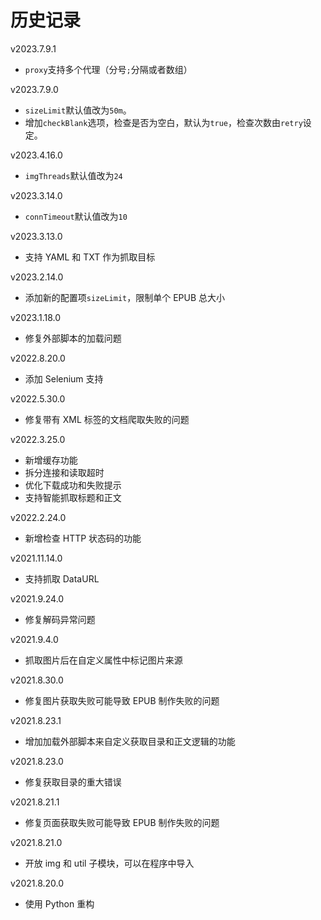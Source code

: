 # 历史记录

v2023.7.9.1

+   `proxy`支持多个代理（分号`;`分隔或者数组）

v2023.7.9.0

+   `sizeLimit`默认值改为`50m`。
+   增加`checkBlank`选项，检查是否为空白，默认为`true`，检查次数由`retry`设定。

v2023.4.16.0

+   `imgThreads`默认值改为`24`

v2023.3.14.0

+   `connTimeout`默认值改为`10`

v2023.3.13.0

+   支持 YAML 和 TXT 作为抓取目标

v2023.2.14.0

+   添加新的配置项`sizeLimit`，限制单个 EPUB 总大小

v2023.1.18.0

+   修复外部脚本的加载问题

v2022.8.20.0

+   添加 Selenium 支持

v2022.5.30.0

+   修复带有 XML 标签的文档爬取失败的问题

v2022.3.25.0

+   新增缓存功能
+   拆分连接和读取超时
+   优化下载成功和失败提示
+   支持智能抓取标题和正文

v2022.2.24.0

+   新增检查 HTTP 状态码的功能

v2021.11.14.0

+   支持抓取 DataURL

v2021.9.24.0

+   修复解码异常问题

v2021.9.4.0

+   抓取图片后在自定义属性中标记图片来源

v2021.8.30.0

+   修复图片获取失败可能导致 EPUB 制作失败的问题

v2021.8.23.1

+   增加加载外部脚本来自定义获取目录和正文逻辑的功能

v2021.8.23.0

+   修复获取目录的重大错误

v2021.8.21.1

+   修复页面获取失败可能导致 EPUB 制作失败的问题

v2021.8.21.0

+   开放 img 和 util 子模块，可以在程序中导入

v2021.8.20.0

+   使用 Python 重构